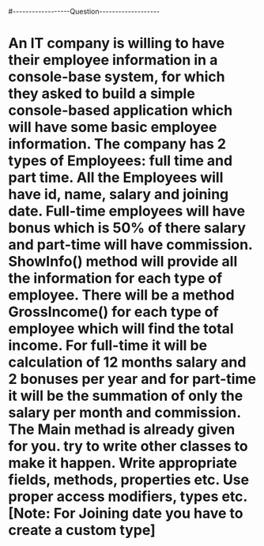 #------------------Question-------------------

<h1>
An IT company is willing to have their employee information in a console-base system, for which they asked to build a simple console-based application which will have some basic employee information. The company has 2 types of Employees: full time and part time.
All the Employees will have id, name, salary and joining date. Full-time employees will have  bonus which is 50% of there salary and part-time will have commission. ShowInfo() method will provide all the information for each type of employee. There will be a method GrossIncome() for each type of employee which will find the total income. For full-time it will be calculation of 12 months salary and 2 bonuses per year and for part-time it will be the summation of only the salary per month and commission.
The Main methad is already given for you. try to write other classes to make it happen. Write appropriate fields, methods, properties etc. Use proper access modifiers, types etc. 
[Note: For Joining date you have to create a custom type]
<h1>